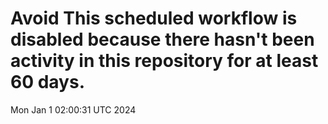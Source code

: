 # Avoid This scheduled workflow is disabled because there hasn't been activity in this repository for at least 60 days.
Mon Jan  1 02:00:31 UTC 2024
